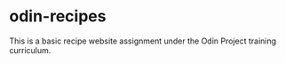 # odin-recipes
This is a basic recipe website assignment under the Odin Project training curriculum.

